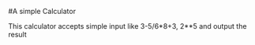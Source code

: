 #A simple Calculator

This calculator accepts simple input like 3-5/6*8+3, 2**5 and output the result